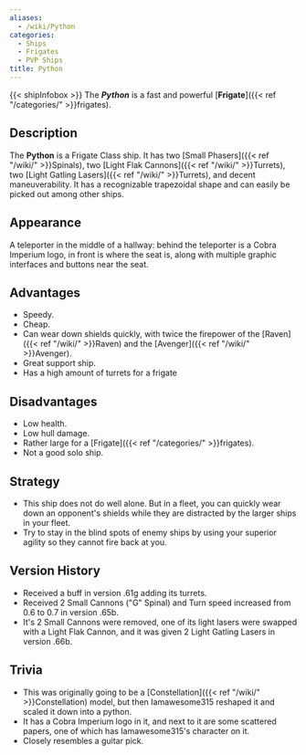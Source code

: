 ```yaml
---
aliases:
  - /wiki/Python
categories:
  - Ships
  - Frigates
  - PVP Ships
title: Python
---
```


{{< shipInfobox >}} The **_Python_** is a fast and powerful [**Frigate**]({{< ref "/categories/" >}}frigates).

## Description

The **Python** is a Frigate Class ship. It has two [Small Phasers]({{< ref "/wiki/" >}}Spinals), two [Light Flak Cannons]({{< ref "/wiki/" >}}Turrets), two [Light Gatling Lasers]({{< ref "/wiki/" >}}Turrets), and decent maneuverability. It has a recognizable trapezoidal shape and can easily be picked out among other ships.

## Appearance

A teleporter in the middle of a hallway: behind the teleporter is a Cobra Imperium logo, in front is where the seat is, along with multiple graphic interfaces and buttons near the seat.

## Advantages

- Speedy.
- Cheap.
- Can wear down shields quickly, with twice the firepower of the [Raven]({{< ref "/wiki/" >}}Raven) and the [Avenger]({{< ref "/wiki/" >}}Avenger).
- Great support ship.
- Has a high amount of turrets for a frigate

## Disadvantages

- Low health.
- Low hull damage.
- Rather large for a [Frigate]({{< ref "/categories/" >}}frigates).
- Not a good solo ship.

## Strategy

- This ship does not do well alone. But in a fleet, you can quickly wear down an opponent's shields while they are distracted by the larger ships in your fleet.
- Try to stay in the blind spots of enemy ships by using your superior agility so they cannot fire back at you.

## Version History

- Received a buff in version .61g adding its turrets.
- Received 2 Small Cannons ("G" Spinal) and Turn speed increased from 0.6 to 0.7 in version .65b.
- It's 2 Small Cannons were removed, one of its light lasers were swapped with a Light Flak Cannon, and it was given 2 Light Gatling Lasers in version .66b.

## Trivia

- This was originally going to be a [Constellation]({{< ref "/wiki/" >}}Constellation) model, but then Iamawesome315 reshaped it and scaled it down into a python.
- It has a Cobra Imperium logo in it, and next to it are some scattered papers, one of which has Iamawesome315's character on it.
- Closely resembles a guitar pick.
